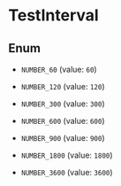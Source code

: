 

# TestInterval

## Enum


* `NUMBER_60` (value: `60`)

* `NUMBER_120` (value: `120`)

* `NUMBER_300` (value: `300`)

* `NUMBER_600` (value: `600`)

* `NUMBER_900` (value: `900`)

* `NUMBER_1800` (value: `1800`)

* `NUMBER_3600` (value: `3600`)



